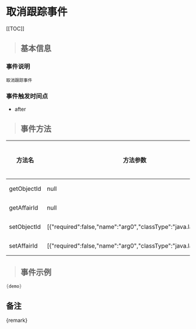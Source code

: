 # 取消跟踪事件

[[TOC]]

>## 基本信息

### 事件说明
```text
取消跟踪事件
```

### 事件触发时间点
- after

>## 事件方法

方法名 | 方法参数 | 方法返回值 | 版本 | 参数描述
 --- | --- | --- | --- | --- 
getObjectId|null|java.lang.Long|获取对象Id
getAffairId|null|java.lang.Long|获取AffairId
setObjectId|[{"required":false,"name":"arg0","classType":"java.lang.Long"}]|void|设置对象Id
setAffairId|[{"required":false,"name":"arg0","classType":"java.lang.Long"}]|void|设置AffairId


> ## 事件示例

```java
{demo}
```

## 备注
{remark}